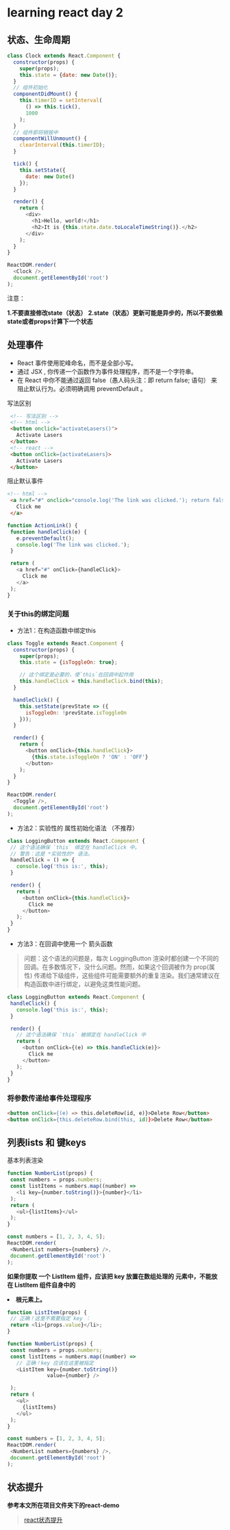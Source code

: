 # learning react day 2

## 状态、生命周期

```javascript
class Clock extends React.Component {
  constructor(props) {
    super(props);
    this.state = {date: new Date()};
  }
  // 组件初始化
  componentDidMount() {
    this.timerID = setInterval(
      () => this.tick(),
      1000
    );
  }
  // 组件即将销毁中
  componentWillUnmount() {
    clearInterval(this.timerID);
  }

  tick() {
    this.setState({
      date: new Date()
    });
  }

  render() {
    return (
      <div>
        <h1>Hello, world!</h1>
        <h2>It is {this.state.date.toLocaleTimeString()}.</h2>
      </div>
    );
  }
}

ReactDOM.render(
  <Clock />,
  document.getElementById('root')
);
```

注意：

**1.不要直接修改state（状态）**
**2.state（状态）更新可能是异步的，所以不要依赖state或者props计算下一个状态**

## 处理事件

 - React 事件使用驼峰命名，而不是全部小写。
 - 通过 JSX , 你传递一个函数作为事件处理程序，而不是一个字符串。
 - 在 React 中你不能通过返回 false（愚人码头注：即 return false; 语句） 来阻止默认行为。必须明确调用 preventDefault 。

  写法区别
 ```html
  <!-- 写法区别 -->
  <!-- html -->
  <button onclick="activateLasers()">
    Activate Lasers
  </button>
  <!-- react -->
  <button onClick={activateLasers}>
    Activate Lasers
  </button>
 ```

  阻止默认事件
 ```html
 <!-- html -->
  <a href="#" onclick="console.log('The link was clicked.'); return false">
    Click me
  </a>
 ```

 ```javascript
 function ActionLink() {
  function handleClick(e) {
    e.preventDefault();
    console.log('The link was clicked.');
  }

  return (
    <a href="#" onClick={handleClick}>
      Click me
    </a>
  );
}
 ```

 ### 关于this的绑定问题

 - 方法1：在构造函数中绑定this

```javascript
class Toggle extends React.Component {
  constructor(props) {
    super(props);
    this.state = {isToggleOn: true};

    // 这个绑定是必要的，使`this`在回调中起作用
    this.handleClick = this.handleClick.bind(this);
  }

  handleClick() {
    this.setState(prevState => ({
      isToggleOn: !prevState.isToggleOn
    }));
  }

  render() {
    return (
      <button onClick={this.handleClick}>
        {this.state.isToggleOn ? 'ON' : 'OFF'}
      </button>
    );
  }
}

ReactDOM.render(
  <Toggle />,
  document.getElementById('root')
);
```

 - 方法2：实验性的 属性初始化语法 （不推荐）

 ```javascript
 class LoggingButton extends React.Component {
  // 这个语法确保 `this` 绑定在 handleClick 中。
  // 警告：这是 *实验性的* 语法。
  handleClick = () => {
    console.log('this is:', this);
  }

  render() {
    return (
      <button onClick={this.handleClick}>
        Click me
      </button>
    );
  }
}
 ```

 - 方法3：在回调中使用一个 箭头函数

 > 问题：这个语法的问题是，每次 LoggingButton 渲染时都创建一个不同的回调。在多数情况下，没什么问题。然而，如果这个回调被作为 prop(属性) 传递给下级组件，这些组件可能需要额外的重复渲染。我们通常建议在构造函数中进行绑定，以避免这类性能问题。

 ```javascript
 class LoggingButton extends React.Component {
  handleClick() {
    console.log('this is:', this);
  }

  render() {
    // 这个语法确保 `this` 被绑定在 handleClick 中
    return (
      <button onClick={(e) => this.handleClick(e)}>
        Click me
      </button>
    );
  }
}
 ```

 ### 将参数传递给事件处理程序

 ```html
 <button onClick={(e) => this.deleteRow(id, e)}>Delete Row</button>
<button onClick={this.deleteRow.bind(this, id)}>Delete Row</button>
 ```

 ## 列表lists 和 键keys

 基本列表渲染

 ```javascript
 function NumberList(props) {
  const numbers = props.numbers;
  const listItems = numbers.map((number) =>
    <li key={number.toString()}>{number}</li>
  );
  return (
    <ul>{listItems}</ul>
  );
}

const numbers = [1, 2, 3, 4, 5];
ReactDOM.render(
  <NumberList numbers={numbers} />,
  document.getElementById('root')
);
 ```

 **如果你提取 一个 ListItem 组件，应该把 key 放置在数组处理的 <ListItem /> 元素中，不能放在 ListItem 组件自身中的 <li> 根元素上。**

 ```javascript
 function ListItem(props) {
  // 正确！这里不需要指定 key ：
  return <li>{props.value}</li>;
}

function NumberList(props) {
  const numbers = props.numbers;
  const listItems = numbers.map((number) =>
    // 正确！key 应该在这里被指定
    <ListItem key={number.toString()}
              value={number} />

  );
  return (
    <ul>
      {listItems}
    </ul>
  );
}

const numbers = [1, 2, 3, 4, 5];
ReactDOM.render(
  <NumberList numbers={numbers} />,
  document.getElementById('root')
);
 ```

 ## 状态提升

 **参考本文所在项目文件夹下的react-demo**

 > [react状态提升](http://www.css88.com/react/docs/lifting-state-up.html)